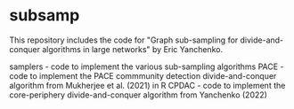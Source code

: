 # subsamp

This repository includes the code for "Graph sub-sampling for divide-and-conquer algorithms in large networks" by Eric Yanchenko.  

samplers - code to implement the various sub-sampling algorithms
PACE - code to implement the PACE commmunity detection divide-and-conquer algorithm from Mukherjee et al. (2021) in R
CPDAC - code to implement the core-periphery divide-and-conquer algorithm from Yanchenko (2022)
